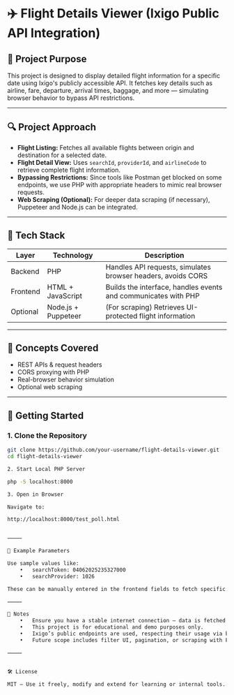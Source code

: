 # ✈️ Flight Details Viewer (Ixigo Public API Integration)

## 📌 Project Purpose

This project is designed to display detailed flight information for a specific date using Ixigo's publicly accessible API. It fetches key details such as airline, fare, departure, arrival times, baggage, and more — simulating browser behavior to bypass API restrictions.

---

## 🔍 Project Approach

- **Flight Listing:** Fetches all available flights between origin and destination for a selected date.
- **Flight Detail View:** Uses `searchId`, `providerId`, and `airlineCode` to retrieve complete flight information.
- **Bypassing Restrictions:** Since tools like Postman get blocked on some endpoints, we use PHP with appropriate headers to mimic real browser requests.
- **Web Scraping (Optional):** For deeper data scraping (if necessary), Puppeteer and Node.js can be integrated.

---

## 🧰 Tech Stack

| Layer    | Technology       | Description                                                      |
|----------|------------------|------------------------------------------------------------------|
| Backend  | PHP              | Handles API requests, simulates browser headers, avoids CORS     |
| Frontend | HTML + JavaScript| Builds the interface, handles events and communicates with PHP   |
| Optional | Node.js + Puppeteer | (For scraping) Retrieves UI-protected flight information         |

---

## 🧠 Concepts Covered

- REST APIs & request headers
- CORS proxying with PHP
- Real-browser behavior simulation
- Optional web scraping

---

## 🚀 Getting Started

### 1. Clone the Repository

```bash
git clone https://github.com/your-username/flight-details-viewer.git
cd flight-details-viewer

2. Start Local PHP Server

php -S localhost:8000

3. Open in Browser

Navigate to:

http://localhost:8000/test_poll.html


⸻

🔧 Example Parameters

Use sample values like:
	•	searchToken: 04062025235327000
	•	searchProvider: 1026

These can be manually entered in the frontend fields to fetch specific flight information.

⸻

📌 Notes
	•	Ensure you have a stable internet connection — data is fetched live.
	•	This project is for educational and demo purposes only.
	•	Ixigo’s public endpoints are used, respecting their usage via browser headers.
	•	Future scope includes filter UI, pagination, or scraping with Puppeteer/Express.js.

⸻


🛠️ License

MIT – Use it freely, modify and extend for learning or internal tools.


